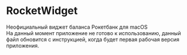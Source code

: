 # RocketWidget
Неофициальный виджет баланса Рокетбанк для macOS  
На данный момент приложение не готово к использованию, данный файл обновится с инструкцией, когда будет первая рабочая версия приложения.
